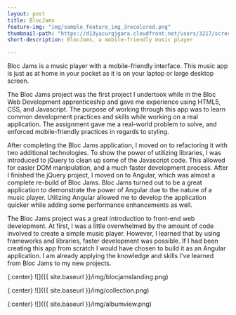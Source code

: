 ```yaml
---
layout: post
title: BlocJams
feature-img: "img/sample_feature_img_3recolored.png"
thumbnail-path: "https://d13yacurqjgara.cloudfront.net/users/3217/screenshots/2030966/blocjams_1x.png"
short-description: BlocJams, a mobile-friendly music player

---
```

Bloc Jams is a music player with a mobile-friendly interface. This music app is just as at home in your pocket as it is on your laptop or large desktop screen.

The Bloc Jams project was the first project I undertook while in the Bloc Web Development apprenticeship and gave me experience using HTML5, CSS, and Javascript. The purpose of working through this app was to learn common development practices and skills while working on a real application. The assignment gave me a real-world problem to solve, and enforced mobile-friendly practices in regards to styling.

After completing the Bloc Jams application, I moved on to refactoring it with two additional technologies. To show the power of utilizing libraries, I was introduced to jQuery to clean up some of the Javascript code. This allowed for easier DOM manipulation, and a much faster development process. After I finished the jQuery project, I moved on to Angular, which was almost a complete re-build of Bloc Jams. Bloc Jams turned out to be a great application to demonstrate the power of Angular due to the nature of a music player. Utilizing Angular allowed me to develop the application quicker while adding some performance enhancements as well.

The Bloc Jams project was a great introduction to front-end web development. At first, I was a little overwhelmed by the amount of code involved to create a simple music player. However, I learned that by using frameworks and libraries, faster development was possible. If I had been creating this app from scratch I would have chosen to build it as an Angular application. I am already applying the knowledge and skills I've learned from Bloc Jams to my new projects.


{:center}
![]({{ site.baseurl }}/img/blocjamslanding.png)

{:center}
![]({{ site.baseurl }}/img/collection.png)

{:center}
![]({{ site.baseurl }}/img/albumview.png)